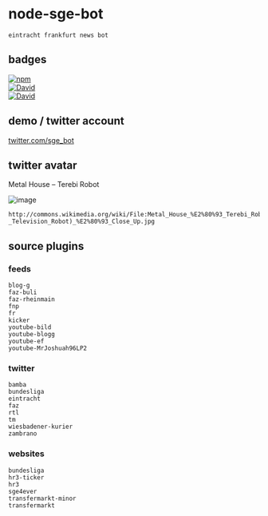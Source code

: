 node-sge-bot
=========

``eintracht frankfurt news bot``

## badges

[![npm](https://img.shields.io/npm/dm/node-sge-bot.svg)](https://www.npmjs.com/package/node-sge-bot)   
[![David](https://img.shields.io/david/solygen/node-sge-bot.svg?style=flat-square)](https://david-dm.org/solygen/node-sge-bot)  
[![David](https://img.shields.io/david/dev/solygen/node-sge-bot.svg?style=flat-square)](https://david-dm.org/solygen/node-sge-bot#info=devDependencies&view=table)  
 
## demo / twitter account
[twitter.com/sge_bot](https://twitter.com/sge_bot)


## twitter avatar
Metal House – Terebi Robot

![image](http://upload.wikimedia.org/wikipedia/commons/thumb/b/b5/Metal_House_%E2%80%93_Terebi_Robot_%28%E3%83%86%E3%83%AC%E3%83%93_%E3%83%AD%E3%83%9C%E3%83%83%E3%83%88-_Television_Robot%29_%E2%80%93_Close_Up.jpg/90px-Metal_House_%E2%80%93_Terebi_Robot_%28%E3%83%86%E3%83%AC%E3%83%93_%E3%83%AD%E3%83%9C%E3%83%83%E3%83%88-_Television_Robot%29_%E2%80%93_Close_Up.jpg)

```
http://commons.wikimedia.org/wiki/File:Metal_House_%E2%80%93_Terebi_Robot_(%E3%83%86%E3%83%AC%E3%83%93_%E3%83%AD%E3%83%9C%E3%83%83%E3%83%88-_Television_Robot)_%E2%80%93_Close_Up.jpg
```




## source plugins

### feeds
```
blog-g
faz-buli
faz-rheinmain
fnp
fr
kicker
youtube-bild
youtube-blogg
youtube-ef
youtube-MrJoshuah96LP2
```
### twitter
```
bamba
bundesliga
eintracht
faz
rtl
tm
wiesbadener-kurier
zambrano
```

### websites
```
bundesliga
hr3-ticker
hr3
sge4ever
transfermarkt-minor
transfermarkt
```

